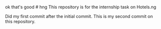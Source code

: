 
ok that's good # hng
This repository is for the internship task on Hotels.ng

Did my first commit after the initial commit.
This is my second commit on this repository.
